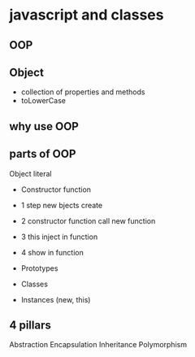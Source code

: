 # javascript and classes

## OOP

## Object
- collection of properties and methods
- toLowerCase

## why use OOP

## parts of OOP
Object literal 

- Constructor function
- 1 step new bjects create
- 2 constructor function call new function 
- 3 this inject in function 
- 4  show in function 

- Prototypes
- Classes
- Instances (new, this)


## 4 pillars
Abstraction
Encapsulation
Inheritance
Polymorphism